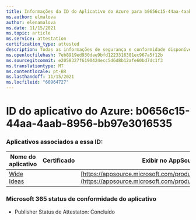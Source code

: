 ```yaml
---
title: Informações da ID do Aplicativo do Azure para b0656c15-44aa-4aab-8956-bb97e3016535
ms.author: elmalova
author: elenamalova
ms.date: 11/15/2021
ms.topic: article
ms.service: attestation
certification_type: attested
description: Todas as informações de segurança e conformidade disponíveis para b0656c15-44aa-4aab-8956-bb97e3016535.
ms.openlocfilehash: 7eb8919ed930dae9bfd1223316381ec967a5f12b
ms.sourcegitcommit: e2058327f6190424ecc5d6d8b12afe60bd7dc1f3
ms.translationtype: MT
ms.contentlocale: pt-BR
ms.lasthandoff: 11/15/2021
ms.locfileid: "60964727"
---
```

# <a name="azure-app-id-b0656c15-44aa-4aab-8956-bb97e3016535"></a>ID do aplicativo do Azure: b0656c15-44aa-4aab-8956-bb97e3016535


### <a name="apps-associated-with-this-id"></a>Aplicativos associados a essa ID:
| **Nome do aplicativo** | **Certificado** | **Exibir no AppSource** |
|--------------|---------------|-----------------------|
| [Wide Ideas](https://docs.microsoft.com/microsoft-365-app-certification/forward/WA200000819) |  | [https://appsource.microsoft.com/product/office/WA200000819](https://appsource.microsoft.com/product/office/WA200000819) |

### <a name="microsoft-365-app-compliance-status"></a>Microsoft 365 status de conformidade do aplicativo
- Publisher Status de Attestaton: Concluído
